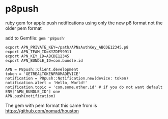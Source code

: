 # p8push
ruby gem for apple push notifications using only the new p8 format not the older pem format

add to Gemfile: `gem 'p8push'`

```
export APN_PRIVATE_KEY=/path/APNsAuthKey_ABCDE12345.p8 
export APN_TEAM_ID=XYZDE99911
export APN_KEY_ID=ABCDE12345
export APN_BUNDLE_ID=com.bundle.id
```

```
APN = P8push::Client.development
token = 'GETREALTOKENFROMADEVICE'
notification = P8push::Notification.new(device: token)
notification.alert = 'Hello, World!'
notification.topic = 'com.some.other.id' # if you do not want default ENV['APN_BUNDLE_ID'] one
APN.push(notification)
```

The gem with pem format this came from is https://github.com/nomad/houston

